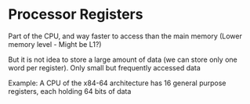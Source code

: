 # Processor Registers

Part of the CPU, and way faster to access than the main memory (Lower memory level - Might be L1?)

But it is not idea to store a large amount of data (we can store only one word per register). Only small but frequently accessed data

Example: A CPU of the x84-64 architecture has 16 general purpose registers, each holding 64 bits of data

